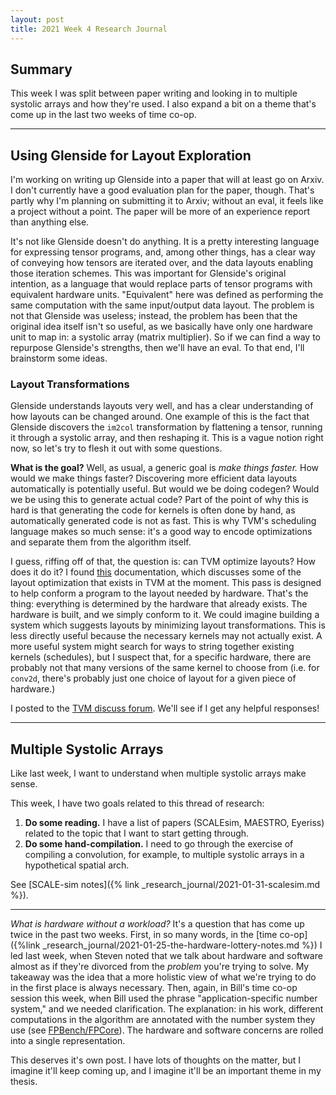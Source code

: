 ```yaml
---
layout: post
title: 2021 Week 4 Research Journal
---
```


## Summary

This week
  I was split between
  paper writing
  and looking in to multiple
  systolic arrays
  and how they're used.
I also expand a bit
  on a theme
  that's come up
  in the last two weeks
  of time co-op.

---

## Using Glenside for Layout Exploration

I'm working on writing up Glenside
  into a paper
  that will at least go on Arxiv.
I don't currently
  have a good
  evaluation plan
  for the paper,
  though.
That's partly why
  I'm planning
  on submitting it
  to Arxiv;
  without an eval,
  it feels like a project
  without a point.
The paper
  will be more of an experience report
  than anything else.

It's not like Glenside
  doesn't do anything.
It is a
  pretty interesting language
  for expressing tensor programs,
  and,
  among other things,
  has a clear way
  of conveying how tensors
  are iterated over,
  and the data layouts
  enabling those iteration schemes.
This was important
  for Glenside's original intention,
  as a language
  that would replace
  parts of tensor programs
  with equivalent hardware units.
"Equivalent" here
  was defined as
  performing the same computation
  with the same input/output data layout.
The problem
  is not that Glenside was useless;
  instead, the problem
  has been
  that the original idea itself
  isn't so useful,
  as we basically have
  only one hardware unit
  to map in:
  a systolic array
  (matrix multiplier).
So if
  we can find
  a way to repurpose
  Glenside's strengths,
  then we'll have an eval.
To that end,
  I'll brainstorm some ideas.

### Layout Transformations

Glenside
  understands layouts
  very well,
  and has a clear understanding
  of how layouts
  can be changed around.
One example of this
  is the fact
  that Glenside
  discovers the `im2col`
  transformation
  by flattening
  a tensor,
  running it through
  a systolic array,
  and then reshaping it.
This is a vague notion right now,
  so let's try to flesh it out
  with some questions.

**What is
  the goal?**
Well, as usual,
  a generic goal is
  *make things faster.*
How would
  we make things faster?
Discovering more efficient data layouts
  automatically
  is potentially useful.
But
  would we be doing codegen?
Would we be
  using this
  to generate actual code?
Part of the point
  of why this is hard
  is that generating the code
  for kernels
  is often done by hand,
  as automatically generated code
  is not as fast.
This is why
  TVM's scheduling language
  makes so much sense:
  it's a good way to encode
  optimizations
  and separate them
  from the algorithm itself.

I guess, riffing off of that,
  the question is:
  can TVM optimize layouts?
How does it do it?
I found [this](https://tvm.apache.org/docs/dev/convert_layout.html)
  documentation,
  which discusses
  some of the layout optimization
  that exists in TVM
  at the moment.
This pass
  is designed
  to help conform
  a program
  to the layout
  needed by hardware.
That's the thing:
  everything is determined
  by the hardware
  that already exists.
The hardware is built,
  and we simply conform to it.
We could imagine
  building a system
  which suggests layouts
  by minimizing layout transformations.
This is less directly useful
  because the necessary kernels
  may not actually exist.
A more useful system
  might search for ways
  to string together existing kernels (schedules),
  but I suspect that,
  for a specific hardware,
  there are probably not that many versions
  of the same kernel
  to choose from
  (i.e. for `conv2d`,
  there's probably just one choice of layout
  for a given piece of hardware.)

I posted
  to the
  [TVM discuss forum](https://discuss.tvm.apache.org/t/optimizing-data-layouts/8954).
We'll see
  if I get any helpful responses!

---

## Multiple Systolic Arrays

Like last week,
  I want to understand
  when multiple systolic arrays
  make sense.

This week,
  I have two goals
  related to this thread
  of research:

1. **Do some reading.** I have a list of papers (SCALEsim, MAESTRO, Eyeriss) related to the topic that I want to start getting through.
2. **Do some hand-compilation.** I need to go through the exercise of compiling a convolution, for example, to multiple systolic arrays in a hypothetical spatial arch. 

See [SCALE-sim notes]({% link _research_journal/2021-01-31-scalesim.md %}).

---

*What is hardware
  without a workload?*
It's
  a question 
  that has come up
  twice
  in the past two weeks.
First,
  in so many words,
  in the [time co-op]({%link _research_journal/2021-01-25-the-hardware-lottery-notes.md %})
  I led
  last week,
  when Steven noted
  that we talk about
  hardware and software
  almost as if
  they're divorced
  from the *problem*
  you're trying to solve.
My takeaway
  was the idea that
  a more holistic view
  of what we're trying to do
  in the first place
  is always necessary.
Then, again,
  in Bill's time co-op session
  this week,
  when Bill used the phrase
  "application-specific
    number system,"
  and we needed clarification.
The explanation:
  in his work,
  different computations
  in the algorithm
  are annotated
  with the number system
  they use
  (see [FPBench/FPCore](https://fpbench.org/)).
The hardware
  and software
  concerns
  are rolled into
  a single representation.

This deserves
  it's own post.
I have lots of thoughts
  on the matter,
  but I imagine
  it'll keep coming up,
  and I imagine
  it'll be an important theme
  in my thesis.
